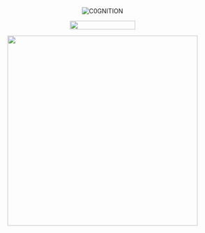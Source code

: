 ## 

<p align="center"> <img src="https://komarev.com/ghpvc/?username=C0GNITION&label=omegas&color=101794&style=flat" alt="C0GNITION" /> </p>
<p align="center"> 
  <img width="150" height="20" src="https://media.discordapp.net/attachments/1299154542591606806/1339834900936785930/image.gif?ex=6810677d&is=680f15fd&hm=7e1e0765104ef366ac43acb44930de756f080408948e052356b96ff9e0d27394&=&width=225&height=30">
<p align="center"> 
  <img width="436" height="436" src="https://files.catbox.moe/z2tg2p.jpg">
</p>



